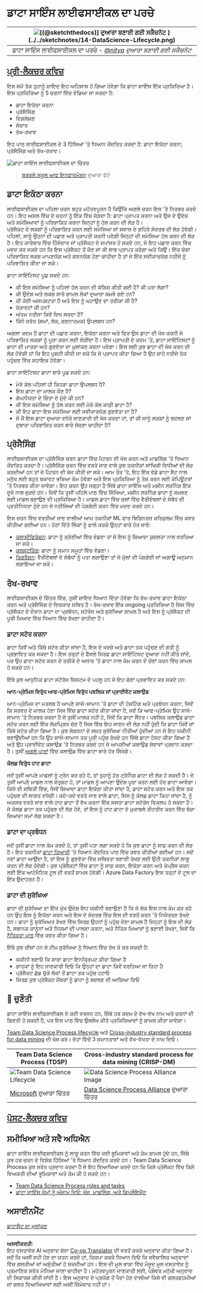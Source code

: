 <!--
CO_OP_TRANSLATOR_METADATA:
{
  "original_hash": "07e12a25d20b8f191e3cb651c27fdb2b",
  "translation_date": "2025-09-06T20:45:51+00:00",
  "source_file": "4-Data-Science-Lifecycle/14-Introduction/README.md",
  "language_code": "pa"
}
-->
# ਡਾਟਾ ਸਾਇੰਸ ਲਾਈਫਸਾਈਕਲ ਦਾ ਪਰਚੇ

|![ [(@sketchthedocs)] ਦੁਆਰਾ ਬਣਾਈ ਗਈ ਸਕੈਚਨੋਟ](https://sketchthedocs.dev) ](../../sketchnotes/14-DataScience-Lifecycle.png)|
|:---:|
| ਡਾਟਾ ਸਾਇੰਸ ਲਾਈਫਸਾਈਕਲ ਦਾ ਪਰਚੇ - _[@nitya](https://twitter.com/nitya) ਦੁਆਰਾ ਬਣਾਈ ਗਈ ਸਕੈਚਨੋਟ_ |

## [ਪ੍ਰੀ-ਲੈਕਚਰ ਕਵਿਜ਼](https://ff-quizzes.netlify.app/en/ds/quiz/26)

ਇਸ ਸਮੇਂ ਤੱਕ ਤੁਹਾਨੂੰ ਸ਼ਾਇਦ ਇਹ ਅਹਿਸਾਸ ਹੋ ਗਿਆ ਹੋਵੇਗਾ ਕਿ ਡਾਟਾ ਸਾਇੰਸ ਇੱਕ ਪ੍ਰਕਿਰਿਆ ਹੈ। ਇਸ ਪ੍ਰਕਿਰਿਆ ਨੂੰ 5 ਚਰਨਾਂ ਵਿੱਚ ਵੰਡਿਆ ਜਾ ਸਕਦਾ ਹੈ:

- ਡਾਟਾ ਇਕੱਠਾ ਕਰਨਾ
- ਪ੍ਰੋਸੈਸਿੰਗ
- ਵਿਸ਼ਲੇਸ਼ਣ
- ਸੰਚਾਰ
- ਰੱਖ-ਰਖਾਵ

ਇਹ ਪਾਠ ਲਾਈਫਸਾਈਕਲ ਦੇ 3 ਹਿੱਸਿਆਂ 'ਤੇ ਧਿਆਨ ਕੇਂਦਰਿਤ ਕਰਦਾ ਹੈ: ਡਾਟਾ ਇਕੱਠਾ ਕਰਨਾ, ਪ੍ਰੋਸੈਸਿੰਗ ਅਤੇ ਰੱਖ-ਰਖਾਵ।

![ਡਾਟਾ ਸਾਇੰਸ ਲਾਈਫਸਾਈਕਲ ਦਾ ਚਿੱਤਰ](../../../../translated_images/data-science-lifecycle.a1e362637503c4fb0cd5e859d7552edcdb4aa629a279727008baa121f2d33f32.pa.jpg)
> [ਬਰਕਲੇ ਸਕੂਲ ਆਫ ਇਨਫਾਰਮੇਸ਼ਨ](https://ischoolonline.berkeley.edu/data-science/what-is-data-science/) ਦੁਆਰਾ ਫੋਟੋ

## ਡਾਟਾ ਇਕੱਠਾ ਕਰਨਾ

ਲਾਈਫਸਾਈਕਲ ਦਾ ਪਹਿਲਾ ਚਰਨ ਬਹੁਤ ਮਹੱਤਵਪੂਰਨ ਹੈ ਕਿਉਂਕਿ ਅਗਲੇ ਚਰਨ ਇਸ 'ਤੇ ਨਿਰਭਰ ਕਰਦੇ ਹਨ। ਇਹ ਅਸਲ ਵਿੱਚ ਦੋ ਚਰਨਾਂ ਨੂੰ ਇੱਕ ਵਿੱਚ ਜੋੜਦਾ ਹੈ: ਡਾਟਾ ਪ੍ਰਾਪਤ ਕਰਨਾ ਅਤੇ ਉਸ ਦੇ ਉਦੇਸ਼ ਅਤੇ ਸਮੱਸਿਆਵਾਂ ਨੂੰ ਪਰਿਭਾਸ਼ਿਤ ਕਰਨਾ ਜਿਨ੍ਹਾਂ ਨੂੰ ਹੱਲ ਕਰਨ ਦੀ ਲੋੜ ਹੈ।  
ਪ੍ਰੋਜੈਕਟ ਦੇ ਲਕਸ਼ਾਂ ਨੂੰ ਪਰਿਭਾਸ਼ਿਤ ਕਰਨ ਲਈ ਸਮੱਸਿਆ ਜਾਂ ਸਵਾਲ ਦੇ ਗਹਿਰੇ ਸੰਦਰਭ ਦੀ ਲੋੜ ਹੋਵੇਗੀ। ਪਹਿਲਾਂ, ਸਾਨੂੰ ਉਹਨਾਂ ਦੀ ਪਛਾਣ ਅਤੇ ਪ੍ਰਾਪਤੀ ਕਰਨੀ ਪਵੇਗੀ ਜਿਨ੍ਹਾਂ ਦੀ ਸਮੱਸਿਆ ਹੱਲ ਕਰਨ ਦੀ ਲੋੜ ਹੈ। ਇਹ ਕਾਰੋਬਾਰ ਵਿੱਚ ਹਿੱਸੇਦਾਰ ਜਾਂ ਪ੍ਰੋਜੈਕਟ ਦੇ ਸਪਾਂਸਰ ਹੋ ਸਕਦੇ ਹਨ, ਜੋ ਇਹ ਪਛਾਣ ਕਰਨ ਵਿੱਚ ਮਦਦ ਕਰ ਸਕਦੇ ਹਨ ਕਿ ਇਸ ਪ੍ਰੋਜੈਕਟ ਤੋਂ ਕੌਣ ਜਾਂ ਕੀ ਲਾਭ ਪ੍ਰਾਪਤ ਕਰੇਗਾ ਅਤੇ ਕਿਉਂ। ਇੱਕ ਚੰਗਾ ਪਰਿਭਾਸ਼ਿਤ ਲਕਸ਼ ਮਾਪਣਯੋਗ ਅਤੇ ਗਣਨਯੋਗ ਹੋਣਾ ਚਾਹੀਦਾ ਹੈ ਤਾਂ ਜੋ ਇੱਕ ਸਵੀਕਾਰਯੋਗ ਨਤੀਜੇ ਨੂੰ ਪਰਿਭਾਸ਼ਿਤ ਕੀਤਾ ਜਾ ਸਕੇ।  

ਡਾਟਾ ਸਾਇੰਟਿਸਟ ਪੂਛ ਸਕਦੇ ਹਨ:
- ਕੀ ਇਸ ਸਮੱਸਿਆ ਨੂੰ ਪਹਿਲਾਂ ਹੱਲ ਕਰਨ ਦੀ ਕੋਸ਼ਿਸ਼ ਕੀਤੀ ਗਈ ਹੈ? ਕੀ ਪਤਾ ਲੱਗਾ?
- ਕੀ ਉਦੇਸ਼ ਅਤੇ ਲਕਸ਼ ਸਾਰੇ ਸ਼ਾਮਲ ਲੋਕਾਂ ਦੁਆਰਾ ਸਮਝੇ ਗਏ ਹਨ?
- ਕੀ ਕੋਈ ਅਸਪਸ਼ਟਤਾ ਹੈ ਅਤੇ ਇਸ ਨੂੰ ਘਟਾਉਣ ਦਾ ਤਰੀਕਾ ਕੀ ਹੈ?
- ਰੋਕਾਵਟਾਂ ਕੀ ਹਨ?
- ਅੰਤਮ ਨਤੀਜਾ ਕਿਵੇਂ ਦਿਖ ਸਕਦਾ ਹੈ?
- ਕਿੰਨੇ ਸਰੋਤ (ਸਮਾਂ, ਲੋਕ, ਗਣਨਾਤਮਕ) ਉਪਲਬਧ ਹਨ?

ਅਗਲਾ ਕਦਮ ਹੈ ਡਾਟਾ ਦੀ ਪਛਾਣ ਕਰਨਾ, ਇਕੱਠਾ ਕਰਨਾ ਅਤੇ ਫਿਰ ਉਸ ਡਾਟਾ ਦੀ ਖੋਜ ਕਰਨੀ ਜੋ ਪਰਿਭਾਸ਼ਿਤ ਲਕਸ਼ਾਂ ਨੂੰ ਪੂਰਾ ਕਰਨ ਲਈ ਲੋੜੀਂਦਾ ਹੈ। ਇਸ ਪ੍ਰਾਪਤੀ ਦੇ ਕਦਮ 'ਤੇ, ਡਾਟਾ ਸਾਇੰਟਿਸਟਾਂ ਨੂੰ ਡਾਟਾ ਦੀ ਮਾਤਰਾ ਅਤੇ ਗੁਣਵੱਤਾ ਦਾ ਮੁਲਾਂਕਣ ਕਰਨਾ ਪਵੇਗਾ। ਇਸ ਲਈ ਕੁਝ ਡਾਟਾ ਦੀ ਖੋਜ ਕਰਨ ਦੀ ਲੋੜ ਹੋਵੇਗੀ ਤਾਂ ਕਿ ਇਹ ਪੁਸ਼ਟੀ ਕੀਤੀ ਜਾ ਸਕੇ ਕਿ ਜੋ ਪ੍ਰਾਪਤ ਕੀਤਾ ਗਿਆ ਹੈ ਉਹ ਚਾਹੇ ਨਤੀਜੇ ਤੱਕ ਪਹੁੰਚਣ ਵਿੱਚ ਸਹਾਇਕ ਹੋਵੇਗਾ।  

ਡਾਟਾ ਸਾਇੰਟਿਸਟ ਡਾਟਾ ਬਾਰੇ ਪੂਛ ਸਕਦੇ ਹਨ:
- ਮੇਰੇ ਕੋਲ ਪਹਿਲਾਂ ਹੀ ਕਿਹੜਾ ਡਾਟਾ ਉਪਲਬਧ ਹੈ?
- ਇਸ ਡਾਟਾ ਦਾ ਮਾਲਕ ਕੌਣ ਹੈ?
- ਗੋਪਨੀਯਤਾ ਦੇ ਚਿੰਤਾ ਦੇ ਮੁੱਦੇ ਕੀ ਹਨ? 
- ਕੀ ਇਸ ਸਮੱਸਿਆ ਨੂੰ ਹੱਲ ਕਰਨ ਲਈ ਮੇਰੇ ਕੋਲ ਕਾਫ਼ੀ ਡਾਟਾ ਹੈ?
- ਕੀ ਇਹ ਡਾਟਾ ਇਸ ਸਮੱਸਿਆ ਲਈ ਸਵੀਕਾਰਯੋਗ ਗੁਣਵੱਤਾ ਦਾ ਹੈ?
- ਜੇ ਮੈਂ ਇਸ ਡਾਟਾ ਦੁਆਰਾ ਵਧੇਰੇ ਜਾਣਕਾਰੀ ਦੀ ਖੋਜ ਕਰਦਾ ਹਾਂ, ਤਾਂ ਕੀ ਸਾਨੂੰ ਲਕਸ਼ਾਂ ਨੂੰ ਬਦਲਣ ਜਾਂ ਦੁਬਾਰਾ ਪਰਿਭਾਸ਼ਿਤ ਕਰਨ ਬਾਰੇ ਸੋਚਣਾ ਚਾਹੀਦਾ ਹੈ?

## ਪ੍ਰੋਸੈਸਿੰਗ

ਲਾਈਫਸਾਈਕਲ ਦਾ ਪ੍ਰੋਸੈਸਿੰਗ ਚਰਨ ਡਾਟਾ ਵਿੱਚ ਪੈਟਰਨ ਦੀ ਖੋਜ ਕਰਨ ਅਤੇ ਮਾਡਲਿੰਗ 'ਤੇ ਧਿਆਨ ਕੇਂਦਰਿਤ ਕਰਦਾ ਹੈ। ਪ੍ਰੋਸੈਸਿੰਗ ਚਰਨ ਵਿੱਚ ਵਰਤੇ ਜਾਣ ਵਾਲੇ ਕੁਝ ਤਕਨੀਕਾਂ ਸਾਂਖਿਕੀ ਵਿਧੀਆਂ ਦੀ ਲੋੜ ਕਰਦੀਆਂ ਹਨ ਤਾਂ ਜੋ ਪੈਟਰਨ ਦੀ ਖੋਜ ਕੀਤੀ ਜਾ ਸਕੇ। ਆਮ ਤੌਰ 'ਤੇ, ਇਹ ਇੱਕ ਵੱਡੇ ਡਾਟਾ ਸੈਟ ਨਾਲ ਮਨੁੱਖ ਲਈ ਬਹੁਤ ਥਕਾਵਟ ਭਰਿਆ ਕੰਮ ਹੋਵੇਗਾ ਅਤੇ ਇਸ ਪ੍ਰਕਿਰਿਆ ਨੂੰ ਤੇਜ਼ ਕਰਨ ਲਈ ਕੰਪਿਊਟਰਾਂ 'ਤੇ ਨਿਰਭਰ ਕੀਤਾ ਜਾਵੇਗਾ। ਇਹ ਚਰਨ ਉਹ ਜਗ੍ਹਾ ਹੈ ਜਿੱਥੇ ਡਾਟਾ ਸਾਇੰਸ ਅਤੇ ਮਸ਼ੀਨ ਲਰਨਿੰਗ ਇੱਕ ਦੂਜੇ ਨਾਲ ਜੁੜਦੇ ਹਨ। ਜਿਵੇਂ ਕਿ ਤੁਸੀਂ ਪਹਿਲੇ ਪਾਠ ਵਿੱਚ ਸਿੱਖਿਆ, ਮਸ਼ੀਨ ਲਰਨਿੰਗ ਡਾਟਾ ਨੂੰ ਸਮਝਣ ਲਈ ਮਾਡਲ ਬਣਾਉਣ ਦੀ ਪ੍ਰਕਿਰਿਆ ਹੈ। ਮਾਡਲ ਡਾਟਾ ਵਿੱਚ ਚਲਾਂ ਵਿੱਚ ਵੈਰੀਏਬਲਾਂ ਦੇ ਸੰਬੰਧ ਦੀ ਪ੍ਰਤੀਨਿਧਤਾ ਹੁੰਦੇ ਹਨ ਜੋ ਨਤੀਜਿਆਂ ਦੀ ਪੇਸ਼ਗੋਈ ਕਰਨ ਵਿੱਚ ਮਦਦ ਕਰਦੇ ਹਨ।

ਇਸ ਚਰਨ ਵਿੱਚ ਵਰਤੀਆਂ ਜਾਣ ਵਾਲੀਆਂ ਆਮ ਤਕਨੀਕਾਂ ML ਫਾਰ ਬਿਗਿਨਰਜ਼ ਕਰਿਕੁਲਮ ਵਿੱਚ ਕਵਰ ਕੀਤੀਆਂ ਗਈਆਂ ਹਨ।  ਹੇਠਾਂ ਦਿੱਤੇ ਲਿੰਕਾਂ ਨੂੰ ਫਾਲੋ ਕਰਕੇ ਉਨ੍ਹਾਂ ਬਾਰੇ ਹੋਰ ਜਾਣੋ:

- [ਕਲਾਸੀਫਿਕੇਸ਼ਨ](https://github.com/microsoft/ML-For-Beginners/tree/main/4-Classification): ਡਾਟਾ ਨੂੰ ਸ਼੍ਰੇਣੀਆਂ ਵਿੱਚ ਵੰਡਣਾ ਤਾਂ ਜੋ ਇਸ ਨੂੰ ਜ਼ਿਆਦਾ ਕੁਸ਼ਲਤਾ ਨਾਲ ਵਰਤਿਆ ਜਾ ਸਕੇ।
- [ਕਲਸਟਰਿੰਗ](https://github.com/microsoft/ML-For-Beginners/tree/main/5-Clustering): ਡਾਟਾ ਨੂੰ ਸਮਾਨ ਸਮੂਹਾਂ ਵਿੱਚ ਵੰਡਣਾ।
- [ਰਿਗਰੈਸ਼ਨ](https://github.com/microsoft/ML-For-Beginners/tree/main/2-Regression): ਵੈਰੀਏਬਲਾਂ ਦੇ ਸੰਬੰਧਾਂ ਨੂੰ ਪਤਾ ਲਗਾਉਣਾ ਤਾਂ ਜੋ ਮੁੱਲਾਂ ਦੀ ਪੇਸ਼ਗੋਈ ਜਾਂ ਅਗਾਊ ਅਨੁਮਾਨ ਲਗਾਇਆ ਜਾ ਸਕੇ।

## ਰੱਖ-ਰਖਾਵ
ਲਾਈਫਸਾਈਕਲ ਦੇ ਚਿੱਤਰ ਵਿੱਚ, ਤੁਸੀਂ ਸ਼ਾਇਦ ਧਿਆਨ ਦਿੱਤਾ ਹੋਵੇਗਾ ਕਿ ਰੱਖ-ਰਖਾਵ ਡਾਟਾ ਇਕੱਠਾ ਕਰਨ ਅਤੇ ਪ੍ਰੋਸੈਸਿੰਗ ਦੇ ਵਿਚਕਾਰ ਸਥਿਤ ਹੈ। ਰੱਖ-ਰਖਾਵ ਇੱਕ ongoing ਪ੍ਰਕਿਰਿਆ ਹੈ ਜਿਸ ਵਿੱਚ ਪ੍ਰੋਜੈਕਟ ਦੇ ਦੌਰਾਨ ਡਾਟਾ ਦਾ ਪ੍ਰਬੰਧਨ, ਸਟੋਰੇਜ ਅਤੇ ਸੁਰੱਖਿਆ ਸ਼ਾਮਲ ਹੈ ਅਤੇ ਇਸ ਨੂੰ ਪ੍ਰੋਜੈਕਟ ਦੀ ਪੂਰੀ ਮਿਆਦ ਵਿੱਚ ਧਿਆਨ ਵਿੱਚ ਰੱਖਣਾ ਚਾਹੀਦਾ ਹੈ।  

### ਡਾਟਾ ਸਟੋਰ ਕਰਨਾ
ਡਾਟਾ ਕਿਵੇਂ ਅਤੇ ਕਿੱਥੇ ਸਟੋਰ ਕੀਤਾ ਜਾਂਦਾ ਹੈ, ਇਸ ਦੇ ਖਰਚੇ ਅਤੇ ਡਾਟਾ ਤਕ ਪਹੁੰਚਣ ਦੀ ਗਤੀ ਨੂੰ ਪ੍ਰਭਾਵਿਤ ਕਰ ਸਕਦਾ ਹੈ। ਇਸ ਤਰ੍ਹਾਂ ਦੇ ਫੈਸਲੇ ਸਿਰਫ਼ ਡਾਟਾ ਸਾਇੰਟਿਸਟ ਦੁਆਰਾ ਨਹੀਂ ਕੀਤੇ ਜਾਂਦੇ, ਪਰ ਉਹ ਡਾਟਾ ਸਟੋਰ ਕਰਨ ਦੇ ਤਰੀਕੇ ਦੇ ਅਧਾਰ 'ਤੇ ਡਾਟਾ ਨਾਲ ਕੰਮ ਕਰਨ ਦੇ ਚੋਣਾਂ ਕਰਨ ਵਿੱਚ ਸ਼ਾਮਲ ਹੋ ਸਕਦੇ ਹਨ।

ਇੱਥੇ ਕੁਝ ਆਧੁਨਿਕ ਡਾਟਾ ਸਟੋਰੇਜ ਸਿਸਟਮ ਦੇ ਪਹਲੂ ਹਨ ਜੋ ਇਹ ਚੋਣਾਂ ਪ੍ਰਭਾਵਿਤ ਕਰ ਸਕਦੇ ਹਨ: 

**ਆਨ-ਪ੍ਰੇਮਿਸ ਵਿਰੁੱਧ ਆਫ-ਪ੍ਰੇਮਿਸ ਵਿਰੁੱਧ ਪਬਲਿਕ ਜਾਂ ਪ੍ਰਾਈਵੇਟ ਕਲਾਉਡ**

ਆਨ-ਪ੍ਰੇਮਿਸ ਦਾ ਮਤਲਬ ਹੈ ਆਪਣੇ ਸਾਜੋ-ਸਾਮਾਨ 'ਤੇ ਡਾਟਾ ਦੀ ਹੋਸਟਿੰਗ ਅਤੇ ਪ੍ਰਬੰਧਨ ਕਰਨਾ, ਜਿਵੇਂ ਕਿ ਸਰਵਰ ਦੇ ਮਾਲਕ ਹੋਣਾ ਜਿਸ ਵਿੱਚ ਡਾਟਾ ਸਟੋਰ ਕੀਤਾ ਜਾਂਦਾ ਹੈ, ਜਦੋਂ ਕਿ ਆਫ-ਪ੍ਰੇਮਿਸ ਉਹ ਸਾਜੋ-ਸਾਮਾਨ 'ਤੇ ਨਿਰਭਰ ਕਰਦਾ ਹੈ ਜੋ ਤੁਸੀਂ ਮਾਲਕ ਨਹੀਂ ਹੋ, ਜਿਵੇਂ ਕਿ ਡਾਟਾ ਸੈਂਟਰ। ਪਬਲਿਕ ਕਲਾਉਡ ਡਾਟਾ ਸਟੋਰ ਕਰਨ ਲਈ ਇੱਕ ਲੋਕਪ੍ਰਿਯ ਚੋਣ ਹੈ ਜਿਸ ਵਿੱਚ ਇਹ ਜਾਣਨ ਦੀ ਲੋੜ ਨਹੀਂ ਹੁੰਦੀ ਕਿ ਡਾਟਾ ਕਿਵੇਂ ਜਾਂ ਕਿੱਥੇ ਸਟੋਰ ਕੀਤਾ ਗਿਆ ਹੈ। ਕੁਝ ਸੰਗਠਨਾਂ ਦੇ ਸਖ਼ਤ ਸੁਰੱਖਿਆ ਨੀਤੀਆਂ ਹੁੰਦੀਆਂ ਹਨ ਜੋ ਇਹ ਯਕੀਨੀ ਬਣਾਉਂਦੀਆਂ ਹਨ ਕਿ ਉਹ ਸਾਜੋ-ਸਾਮਾਨ ਤਕ ਪੂਰੀ ਪਹੁੰਚ ਰੱਖਦੇ ਹਨ ਜਿੱਥੇ ਡਾਟਾ ਹੋਸਟ ਕੀਤਾ ਗਿਆ ਹੈ ਅਤੇ ਉਹ ਪ੍ਰਾਈਵੇਟ ਕਲਾਉਡ 'ਤੇ ਨਿਰਭਰ ਕਰਦੇ ਹਨ ਜੋ ਆਪਣੀਆਂ ਕਲਾਉਡ ਸੇਵਾਵਾਂ ਪ੍ਰਦਾਨ ਕਰਦਾ ਹੈ। ਤੁਸੀਂ [ਅਗਲੇ ਪਾਠਾਂ](https://github.com/microsoft/Data-Science-For-Beginners/tree/main/5-Data-Science-In-Cloud) ਵਿੱਚ ਕਲਾਉਡ ਵਿੱਚ ਡਾਟਾ ਬਾਰੇ ਹੋਰ ਸਿੱਖੋਗੇ।

**ਕੋਲਡ ਵਿਰੁੱਧ ਹਾਟ ਡਾਟਾ**

ਜਦੋਂ ਤੁਸੀਂ ਆਪਣੇ ਮਾਡਲਾਂ ਨੂੰ ਟ੍ਰੇਨ ਕਰ ਰਹੇ ਹੋ, ਤਾਂ ਤੁਹਾਨੂੰ ਹੋਰ ਟ੍ਰੇਨਿੰਗ ਡਾਟਾ ਦੀ ਲੋੜ ਹੋ ਸਕਦੀ ਹੈ। ਜੇ ਤੁਸੀਂ ਆਪਣੇ ਮਾਡਲ ਨਾਲ ਸੰਤੁਸ਼ਟ ਹੋ, ਤਾਂ ਮਾਡਲ ਨੂੰ ਆਪਣਾ ਉਦੇਸ਼ ਪੂਰਾ ਕਰਨ ਲਈ ਹੋਰ ਡਾਟਾ ਆਵੇਗਾ। ਕਿਸੇ ਵੀ ਸਥਿਤੀ ਵਿੱਚ, ਜਿਵੇਂ ਜ਼ਿਆਦਾ ਡਾਟਾ ਇਕੱਠਾ ਕੀਤਾ ਜਾਂਦਾ ਹੈ, ਡਾਟਾ ਸਟੋਰ ਕਰਨ ਅਤੇ ਇਸ ਤਕ ਪਹੁੰਚਣ ਦੀ ਲਾਗਤ ਵਧੇਗੀ। ਕਦੇ-ਕਦੇ ਵਰਤੇ ਜਾਣ ਵਾਲੇ ਡਾਟਾ, ਜਿਸ ਨੂੰ ਕੋਲਡ ਡਾਟਾ ਕਿਹਾ ਜਾਂਦਾ ਹੈ, ਨੂੰ ਅਕਸਰ ਵਰਤੇ ਜਾਣ ਵਾਲੇ ਹਾਟ ਡਾਟਾ ਤੋਂ ਵੱਖ ਕਰਨਾ ਇੱਕ ਸਸਤਾ ਡਾਟਾ ਸਟੋਰੇਜ ਵਿਕਲਪ ਹੋ ਸਕਦਾ ਹੈ। ਜੇ ਕੋਲਡ ਡਾਟਾ ਤਕ ਪਹੁੰਚਣ ਦੀ ਲੋੜ ਹੋਵੇ, ਤਾਂ ਇਸ ਨੂੰ ਹਾਟ ਡਾਟਾ ਦੇ ਮੁਕਾਬਲੇ ਰੀਟਰੀਵ ਕਰਨ ਵਿੱਚ ਥੋੜਾ ਜ਼ਿਆਦਾ ਸਮਾਂ ਲੱਗ ਸਕਦਾ ਹੈ।

### ਡਾਟਾ ਦਾ ਪ੍ਰਬੰਧਨ
ਜਦੋਂ ਤੁਸੀਂ ਡਾਟਾ ਨਾਲ ਕੰਮ ਕਰਦੇ ਹੋ, ਤਾਂ ਤੁਸੀਂ ਪਤਾ ਲਗਾ ਸਕਦੇ ਹੋ ਕਿ ਕੁਝ ਡਾਟਾ ਨੂੰ ਸਾਫ਼ ਕਰਨ ਦੀ ਲੋੜ ਹੈ। ਇਹ ਤਕਨੀਕਾਂ [ਡਾਟਾ ਤਿਆਰੀ](https://github.com/microsoft/Data-Science-For-Beginners/tree/main/2-Working-With-Data/08-data-preparation) 'ਤੇ ਧਿਆਨ ਕੇਂਦਰਿਤ ਪਾਠ ਵਿੱਚ ਕਵਰ ਕੀਤੀਆਂ ਗਈਆਂ ਹਨ। ਜਦੋਂ ਨਵਾਂ ਡਾਟਾ ਆਉਂਦਾ ਹੈ, ਤਾਂ ਇਸ ਨੂੰ ਗੁਣਵੱਤਾ ਵਿੱਚ ਸਥਿਰਤਾ ਬਣਾਈ ਰੱਖਣ ਲਈ ਉਹੀ ਤਕਨੀਕਾਂ ਲਾਗੂ ਕਰਨ ਦੀ ਲੋੜ ਹੋਵੇਗੀ। ਕੁਝ ਪ੍ਰੋਜੈਕਟਾਂ ਵਿੱਚ ਡਾਟਾ ਨੂੰ ਸਾਫ਼ ਕਰਨ, ਇਕੱਠਾ ਕਰਨ ਅਤੇ ਕੰਪ੍ਰੈਸ ਕਰਨ ਲਈ ਇੱਕ ਆਟੋਮੈਟਿਕ ਟੂਲ ਦੀ ਵਰਤੋਂ ਸ਼ਾਮਲ ਹੋਵੇਗੀ। Azure Data Factory ਇਸ ਤਰ੍ਹਾਂ ਦੇ ਟੂਲ ਦਾ ਇੱਕ ਉਦਾਹਰਨ ਹੈ।

### ਡਾਟਾ ਦੀ ਸੁਰੱਖਿਆ
ਡਾਟਾ ਦੀ ਸੁਰੱਖਿਆ ਦਾ ਇੱਕ ਮੁੱਖ ਉਦੇਸ਼ ਇਹ ਯਕੀਨੀ ਬਣਾਉਣਾ ਹੈ ਕਿ ਜੋ ਲੋਕ ਇਸ ਨਾਲ ਕੰਮ ਕਰ ਰਹੇ ਹਨ ਉਹ ਇਸ ਨੂੰ ਇਕੱਠਾ ਕਰਨ ਅਤੇ ਇਸ ਦੇ ਸੰਦਰਭ ਵਿੱਚ ਇਸ ਦੀ ਵਰਤੋਂ ਕਰਨ 'ਤੇ ਨਿਯੰਤਰਣ ਰੱਖਦੇ ਹਨ। ਡਾਟਾ ਨੂੰ ਸੁਰੱਖਿਅਤ ਰੱਖਣ ਵਿੱਚ ਸਿਰਫ਼ ਉਹਨਾਂ ਨੂੰ ਪਹੁੰਚ ਦੇਣਾ ਸ਼ਾਮਲ ਹੈ ਜਿਨ੍ਹਾਂ ਨੂੰ ਇਸ ਦੀ ਲੋੜ ਹੈ, ਸਥਾਨਕ ਕਾਨੂੰਨਾਂ ਅਤੇ ਨਿਯਮਾਂ ਦੀ ਪਾਲਣਾ ਕਰਨਾ, ਅਤੇ ਨੈਤਿਕ ਮਿਆਰਾਂ ਨੂੰ ਬਣਾਈ ਰੱਖਣਾ, ਜਿਵੇਂ ਕਿ [ਨੈਤਿਕਤਾ ਪਾਠ](https://github.com/microsoft/Data-Science-For-Beginners/tree/main/1-Introduction/02-ethics) ਵਿੱਚ ਕਵਰ ਕੀਤਾ ਗਿਆ ਹੈ।  

ਇੱਥੇ ਕੁਝ ਚੀਜ਼ਾਂ ਹਨ ਜੋ ਟੀਮ ਸੁਰੱਖਿਆ ਨੂੰ ਧਿਆਨ ਵਿੱਚ ਰੱਖ ਕੇ ਕਰ ਸਕਦੀ ਹੈ:
- ਯਕੀਨੀ ਬਣਾਓ ਕਿ ਸਾਰਾ ਡਾਟਾ ਇਨਕ੍ਰਿਪਟ ਕੀਤਾ ਗਿਆ ਹੈ
- ਗਾਹਕਾਂ ਨੂੰ ਇਹ ਜਾਣਕਾਰੀ ਦਿਓ ਕਿ ਉਨ੍ਹਾਂ ਦਾ ਡਾਟਾ ਕਿਵੇਂ ਵਰਤਿਆ ਜਾ ਰਿਹਾ ਹੈ
- ਪ੍ਰੋਜੈਕਟ ਛੱਡ ਚੁੱਕੇ ਲੋਕਾਂ ਤੋਂ ਡਾਟਾ ਤਕ ਪਹੁੰਚ ਹਟਾਓ
- ਸਿਰਫ਼ ਕੁਝ ਪ੍ਰੋਜੈਕਟ ਮੈਂਬਰਾਂ ਨੂੰ ਡਾਟਾ ਨੂੰ ਬਦਲਣ ਦੀ ਆਗਿਆ ਦਿਓ

## 🚀 ਚੁਣੌਤੀ

ਡਾਟਾ ਸਾਇੰਸ ਲਾਈਫਸਾਈਕਲ ਦੇ ਕਈ ਵਰਜਨ ਹਨ, ਜਿੱਥੇ ਹਰ ਕਦਮ ਦੇ ਵੱਖ-ਵੱਖ ਨਾਮ ਅਤੇ ਚਰਨਾਂ ਦੀ ਗਿਣਤੀ ਹੋ ਸਕਦੀ ਹੈ, ਪਰ ਇਸ ਪਾਠ ਵਿੱਚ ਉਲਲੇਖ ਕੀਤੇ ਪ੍ਰਕਿਰਿਆਵਾਂ ਨੂੰ ਸ਼ਾਮਲ ਕੀਤਾ ਜਾਵੇਗਾ।

[Team Data Science Process lifecycle](https://docs.microsoft.com/en-us/azure/architecture/data-science-process/lifecycle) ਅਤੇ [Cross-industry standard process for data mining](https://www.datascience-pm.com/crisp-dm-2/) ਦੀ ਖੋਜ ਕਰੋ। ਦੋਹਾਂ ਵਿੱਚੋਂ 3 ਸਮਾਨਤਾਵਾਂ ਅਤੇ ਵੱਖ-ਵੱਖਤਾ ਦੇ ਨਾਮ ਦਿਓ।

|Team Data Science Process (TDSP)|Cross-industry standard process for data mining (CRISP-DM)|
|--|--|
|![Team Data Science Lifecycle](../../../../translated_images/tdsp-lifecycle2.e19029d598e2e73d5ef8a4b98837d688ec6044fe332c905d4dbb69eb6d5c1d96.pa.png) | ![Data Science Process Alliance Image](../../../../translated_images/CRISP-DM.8bad2b4c66e62aa75278009e38e3e99902c73b0a6f63fd605a67c687a536698c.pa.png) |
| [Microsoft](https://docs.microsoft.comazure/architecture/data-science-process/lifecycle) ਦੁਆਰਾ ਚਿੱਤਰ | [Data Science Process Alliance](https://www.datascience-pm.com/crisp-dm-2/) ਦੁਆਰਾ ਚਿੱਤਰ |

## [ਪੋਸਟ-ਲੈਕਚਰ ਕਵਿਜ਼](https://ff-quizzes.netlify.app/en/ds/quiz/27)

## ਸਮੀਖਿਆ ਅਤੇ ਸਵੈ ਅਧਿਐਨ

ਡਾਟਾ ਸਾਇੰਸ ਲਾਈਫਸਾਈਕਲ ਨੂੰ ਲਾਗੂ ਕਰਨ ਵਿੱਚ ਕਈ ਭੂਮਿਕਾਵਾਂ ਅਤੇ ਕੰਮ ਸ਼ਾਮਲ ਹੁੰਦੇ ਹਨ, ਜਿੱਥੇ ਕੁਝ ਹਰ ਚਰਨ ਦੇ ਵਿਸ਼ੇਸ਼ ਹਿੱਸਿਆਂ 'ਤੇ ਧਿਆਨ ਕੇਂਦਰਿਤ ਕਰਦੇ ਹਨ। Team Data Science Process ਕੁਝ ਸਰੋਤ ਪ੍ਰਦਾਨ ਕਰਦਾ ਹੈ ਜੋ ਇਹ ਵਿਆਖਿਆ ਕਰਦੇ ਹਨ ਕਿ ਕਿਸੇ ਪ੍ਰੋਜੈਕਟ ਵਿੱਚ ਕਿਸੇ ਵਿਅਕਤੀ ਦੀਆਂ ਭੂਮਿਕਾਵਾਂ ਅਤੇ ਕੰਮ ਕੀ ਹੋ ਸਕਦੇ ਹਨ।

* [Team Data Science Process roles and tasks](https://docs.microsoft.com/en-us/azure/architecture/data-science-process/roles-tasks)
* [ਡਾਟਾ ਸਾਇੰਸ ਕੰਮਾਂ ਨੂੰ ਅੰਜਾਮ ਦਿਓ: ਖੋਜ, ਮਾਡਲਿੰਗ, ਅਤੇ ਡਿਪਲੌਇਮੈਂਟ](https://docs.microsoft.com/en-us/azure/architecture/data-science-process/execute-data-science-tasks)

## ਅਸਾਈਨਮੈਂਟ

[ਡਾਟਾਸੈਟ ਦਾ ਮੁਲਾਂਕਣ](assignment.md)

---

**ਅਸਵੀਕਰਤੀ**:  
ਇਹ ਦਸਤਾਵੇਜ਼ AI ਅਨੁਵਾਦ ਸੇਵਾ [Co-op Translator](https://github.com/Azure/co-op-translator) ਦੀ ਵਰਤੋਂ ਕਰਕੇ ਅਨੁਵਾਦ ਕੀਤਾ ਗਿਆ ਹੈ। ਜਦੋਂ ਕਿ ਅਸੀਂ ਸਹੀ ਹੋਣ ਦਾ ਯਤਨ ਕਰਦੇ ਹਾਂ, ਕਿਰਪਾ ਕਰਕੇ ਧਿਆਨ ਦਿਓ ਕਿ ਸਵੈਚਾਲਿਤ ਅਨੁਵਾਦਾਂ ਵਿੱਚ ਗਲਤੀਆਂ ਜਾਂ ਅਸੁੱਤੀਆਂ ਹੋ ਸਕਦੀਆਂ ਹਨ। ਇਸ ਦੀ ਮੂਲ ਭਾਸ਼ਾ ਵਿੱਚ ਮੌਜੂਦ ਮੂਲ ਦਸਤਾਵੇਜ਼ ਨੂੰ ਪ੍ਰਮਾਣਿਕ ਸਰੋਤ ਮੰਨਿਆ ਜਾਣਾ ਚਾਹੀਦਾ ਹੈ। ਮਹੱਤਵਪੂਰਨ ਜਾਣਕਾਰੀ ਲਈ, ਪੇਸ਼ੇਵਰ ਮਨੁੱਖੀ ਅਨੁਵਾਦ ਦੀ ਸਿਫਾਰਸ਼ ਕੀਤੀ ਜਾਂਦੀ ਹੈ। ਇਸ ਅਨੁਵਾਦ ਦੇ ਪ੍ਰਯੋਗ ਤੋਂ ਪੈਦਾ ਹੋਣ ਵਾਲੀਆਂ ਕਿਸੇ ਵੀ ਗਲਤਫਹਮੀਆਂ ਜਾਂ ਗਲਤ ਵਿਆਖਿਆਵਾਂ ਲਈ ਅਸੀਂ ਜ਼ਿੰਮੇਵਾਰ ਨਹੀਂ ਹਾਂ।  